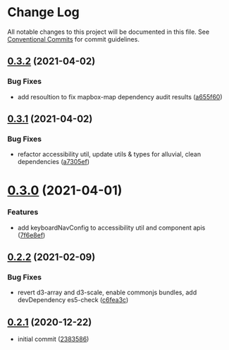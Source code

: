 # Change Log

All notable changes to this project will be documented in this file.
See [Conventional Commits](https://conventionalcommits.org) for commit guidelines.

## [0.3.2](https://github.com/visa/visa-chart-components/compare/@visa/charts-types@0.3.1...@visa/charts-types@0.3.2) (2021-04-02)


### Bug Fixes

* add resoultion to fix mapbox-map dependency audit results ([a655f60](https://github.com/visa/visa-chart-components/commit/a655f60c5b4d87f02d8ff85d524853268325eb7b))





## [0.3.1](https://github.com/visa/visa-chart-components/compare/@visa/charts-types@0.3.0...@visa/charts-types@0.3.1) (2021-04-02)


### Bug Fixes

* refactor accessibility util, update utils & types for alluvial, clean dependencies ([a7305ef](https://github.com/visa/visa-chart-components/commit/a7305ef85f8e6b17d47bfb5bfcfc307626ea8bba))





# [0.3.0](https://github.com/visa/visa-chart-components/compare/@visa/charts-types@0.2.2...@visa/charts-types@0.3.0) (2021-04-01)


### Features

* add keyboardNavConfig to accessibility util and component  apis ([7f6e8ef](https://github.com/visa/visa-chart-components/commit/7f6e8efee3f3c5a865c44862a72bef498eee0289))





## [0.2.2](https://github.com/visa/visa-chart-components/compare/@visa/charts-types@0.2.1...@visa/charts-types@0.2.2) (2021-02-09)


### Bug Fixes

* revert d3-array and d3-scale, enable commonjs bundles, add devDependency es5-check ([c6fea3c](https://github.com/visa/visa-chart-components/commit/c6fea3c601dfc4650b52996721ead03a1b363e2b))





## [0.2.1](https://github.com/visa/visa-chart-components/tree/%40visa/charts-types%400.2.1) (2020-12-22)

- initial commit ([2383586](https://github.com/visa/visa-chart-components/commit/238358698bb59b8f20f424eeedc7235f51e02037))
